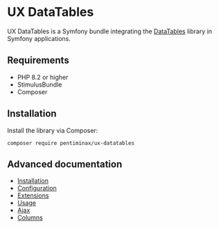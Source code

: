 # UX DataTables

UX DataTables is a Symfony bundle integrating the [DataTables][1]
library in Symfony applications.

[1]: https://datatables.net

## Requirements 
- PHP 8.2 or higher
- StimulusBundle
- Composer

## Installation

Install the library via Composer:

```console
composer require pentiminax/ux-datatables
```

## Advanced documentation
- [Installation](https://github.com/pentiminax/ux-datatables/blob/main/docs/installation.md)
- [Configuration](https://github.com/pentiminax/ux-datatables/blob/main/docs/configuration.md)
- [Extensions](https://github.com/pentiminax/ux-datatables/blob/main/docs/extensions.md)
- [Usage](https://github.com/pentiminax/ux-datatables/blob/main/docs/usage.md)
- [Ajax](https://github.com/pentiminax/ux-datatables/blob/main/docs/ajax.md)
- [Columns](https://github.com/pentiminax/ux-datatables/blob/main/docs/columns.md)
